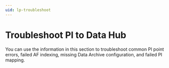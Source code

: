 ```yaml
---
uid: lp-troubleshoot
---
```


# Troubleshoot PI to Data Hub

You can use the information in this section to troubleshoot common PI point errors, failed AF indexing, missing Data Archive configuration, and failed PI mapping.
